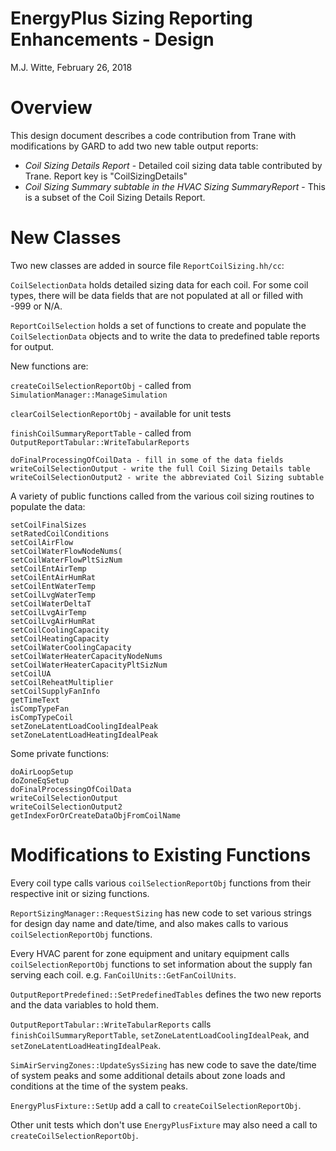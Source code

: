 EnergyPlus Sizing Reporting Enhancements - Design
==========================

M.J. Witte, February 26, 2018

# Overview #
This design document describes a code contribution from Trane with modifications by GARD to add two new table output reports:

- *Coil Sizing Details Report* - Detailed coil sizing data table contributed by Trane. Report key is "CoilSizingDetails"
- *Coil Sizing Summary subtable in the HVAC Sizing SummaryReport* - This is a subset of the Coil Sizing Details Report.

# New Classes #

Two new classes are added in source file `ReportCoilSizing.hh/cc`:

`CoilSelectionData` holds detailed sizing data for each coil. For some coil types, there will be data fields that are not populated at all or filled with -999 or N/A.

`ReportCoilSelection` holds a set of functions to create and populate the `CoilSelectionData` objects and to write the data to predefined table reports for output.

New functions are:

`createCoilSelectionReportObj` - called from `SimulationManager::ManageSimulation`

`clearCoilSelectionReportObj` - available for unit tests

`finishCoilSummaryReportTable` - called from `OutputReportTabular::WriteTabularReports`

    doFinalProcessingOfCoilData - fill in some of the data fields
	writeCoilSelectionOutput - write the full Coil Sizing Details table 
	writeCoilSelectionOutput2 - write the abbreviated Coil Sizing subtable

A variety of public functions called from the various coil sizing routines to populate the data:

	setCoilFinalSizes
	setRatedCoilConditions
	setCoilAirFlow
	setCoilWaterFlowNodeNums( 
	setCoilWaterFlowPltSizNum
	setCoilEntAirTemp
	setCoilEntAirHumRat
	setCoilEntWaterTemp
	setCoilLvgWaterTemp
	setCoilWaterDeltaT
	setCoilLvgAirTemp
	setCoilLvgAirHumRat
	setCoilCoolingCapacity
	setCoilHeatingCapacity
	setCoilWaterCoolingCapacity
	setCoilWaterHeaterCapacityNodeNums
	setCoilWaterHeaterCapacityPltSizNum
	setCoilUA
	setCoilReheatMultiplier
	setCoilSupplyFanInfo
	getTimeText
	isCompTypeFan
	isCompTypeCoil
	setZoneLatentLoadCoolingIdealPeak
	setZoneLatentLoadHeatingIdealPeak

Some private functions:

	doAirLoopSetup
	doZoneEqSetup
	doFinalProcessingOfCoilData
	writeCoilSelectionOutput
	writeCoilSelectionOutput2
	getIndexForOrCreateDataObjFromCoilName

# Modifications to Existing Functions

Every coil type calls various `coilSelectionReportObj` functions from their respective init or sizing functions.

`ReportSizingManager::RequestSizing` has new code to set various strings for design day name and date/time, and also makes calls to various `coilSelectionReportObj` functions.

Every HVAC parent for zone equipment and unitary equipment calls `coilSelectionReportObj` functions to set information about the supply fan serving each coil. e.g. `FanCoilUnits::GetFanCoilUnits`.

`OutputReportPredefined::SetPredefinedTables` defines the two new reports and the data variables to hold them.

`OutputReportTabular::WriteTabularReports` calls `finishCoilSummaryReportTable`, `setZoneLatentLoadCoolingIdealPeak`, and `setZoneLatentLoadHeatingIdealPeak`.


`SimAirServingZones::UpdateSysSizing` has new code to save the date/time of system peaks and some additional details about zone loads and conditions at the time of the system peaks.

`EnergyPlusFixture::SetUp` add a call to `createCoilSelectionReportObj`.

Other unit tests which don't use `EnergyPlusFixture` may also need a call to `createCoilSelectionReportObj`.